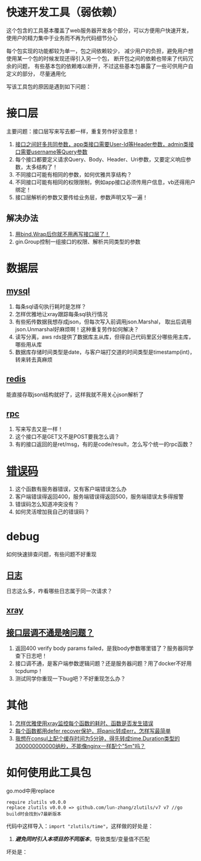 # 快速开发工具（弱依赖）
这个包含的工具基本覆盖了web服务器开发各个部分，可以方便用户快速开发，
使用户的精力集中于业务而不再为代码细节分心

每个包实现的功能都较为单一，包之间依赖较少，
减少用户的负担，避免用户想使用某一个包的时候发现还得引入另一个包，
断开包之间的依赖也带来了代码冗余的问题，
有些基本包的依赖难以断开，不过这些基本包暴露了一些可供用户自定义的部分，
尽量通用化

写该工具包的原因是遇到如下问题：

# 接口层
主要问题：接口层写来写去都一样，重复劳作好没意思！
1. [接口之间好多共同参数，app类接口需要User-Id等Header参数，admin类接口需要username等Query参数](session/)
2. 每个接口都要定义请求Query、Body、Header、Uri参数，又要定义响应参数，太多结构了！
3. 不同接口可能有相同的参数，如何优雅共享结构？
4. 不同接口可能有相同的权限限制，例如app接口必须传用户信息，vb还得用户绑定！
5. 接口层解析的参数又要传给业务层，参数声明又写一遍！
## 解决办法
1. [用bind.Wrap后你就不用再写接口层了！](bind/)
2. gin.Group控制一组接口的权限、解析共同类型的参数

# 数据层
## [mysql](mysql/)
1. 每条sql语句执行耗时是怎样？
2. 怎样优雅地让xray跟踪每条sql执行情况
3. 有些拓传数据我想存成json，但每次写入前调用json.Marshal，
取出后调用json.Unmarshal好麻烦啊！这种重复劳作如何解决？
4. 读写分离，aws rds提供了数据库主从库，但得自己代码里区分哪些用主库，哪些用从库
5. 数据库存储时间类型是date，与客户端打交道的时间类型是timestamp(int)，转来转去真麻烦

## [redis](redis/)
能直接存取json结构就好了，这样我就不用关心json解析了

## [rpc](request/)
1. 写来写去又是一样！
2. 这个接口不是GET又不是POST要我怎么调？
3. 有的接口返回的是ret/msg，有的是code/result，怎么写个统一的rpc函数？

# [错误码](code/)
1. 这个函数有服务器错误，又有客户端错误怎么办
2. 客户端错误得返回400，服务端错误得返回500，服务端错误太多得报警
3. 错误码怎么知道冲突没有？
4. 如何灵活增加我自己的错误码？

# debug
如何快速排查问题，有些问题不好重现

## [日志](logger/)
日志这么多，咋看哪些日志属于同一次请求？  

## [xray](xray/)

## [接口层调不通是啥问题？](code/)
1. 返回400 verify body params failed，是我body参数哪里错了？服务器同学查下日志吧！
2. 接口调不通，是客户端参数逻辑问题？还是服务器问题？用了docker不好用tcpdump！
3. 测试同学你重现一下bug吧？不好重现怎么办？

# 其他
1. [怎样优雅使用xray监控每个函数的耗时、函数是否发生错误](guard/)
2. [每个函数都用defer recover保护，将panic转成err，怎样写最简单](guard/)
5. [我想在consul上配个缓存时间为5分钟，得先转成time.Duration类型的300000000000纳秒，不能像nginx一样配个"5m"吗？](time/)

# 如何使用此工具包
go.mod中用replace
```
require zlutils v0.0.0
replace zlutils v0.0.0 => github.com/lun-zhang/zlutils/v7 v7 //go build时会找到v7最新版本
```
代码中这样导入：`import "zlutils/time"`，这样做的好处是：
1. ***避免同时引入本项目的不同版本***，导致类型/变量值不匹配

坏处是：

